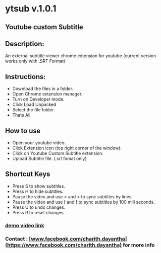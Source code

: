 # ytsub v.1.0.1
## Youtube custom Subtitle 
## Description:
An external subtitle viewer chrome extension for youtube (current version works only with .SRT Format)
## Instructions:
- Download the files in a folder.
- Open Chrome extension manager.
- Turn on Developer mode.
- Click Load Unpacked
- Select the file folder.
- Thats All.

## How to use
- Open your youtube video.
- Click Extension icon (top right corner of the window).
- Click on Youtube Custom Subtitle extension.
- Upload Subtitle file. (.srt fomat only)

## Shortcut Keys
- Press S to show subtitles.
- Press H to hide subtitles.
- Pause the video and use < and > to sync subtitles by lines.
- Pause the video and use [ and ] to sync subtitles by 100 mili seconds.
- Press U to undo changes.
- Press R to reset changes.

### [demo video link](https://youtu.be/8QvFef7tWUI?si=vfKJGUzi7kDkZh1r)

###  Contact : [www.facebook.com/charith.dayantha](https://www.facebook.com/charith.dayantha) for more info
